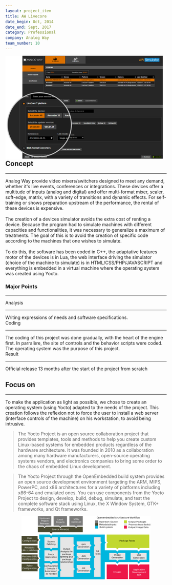 ```yaml
---
layout: project_item
title: AW Livecore
date_begin: Oct, 2014
date_end: Sept, 2017
category: Professional
company: Analog Way
team_number: 10
---
```

<a href="/static/projects/AW/visuel2-17227.png" class="thickbox"><img class="img-project-item" src="/static/projects/AW/visuel2-17227.png" alt="Yocto architecture" align="right" /></a>
<h2><b>Concept</b></h2>
<hr>
Analog Way provide video mixers/switchers designed to meet any demand, whether it's live events, conferences or integrations. These devices offer a multitude of inputs (analog and digital) and offer multi-format mixer, scaler, soft-edge, matrix, with a variety of transitions and dynamic effects. For self-training or shows preparation upstream of the performance, the rental of these devices is expensive.
<br/><br/>
The creation of a devices simulator avoids the extra cost of renting a device. Because the program had to simulate machines with different capacities and functionalities, it was necessary to generalize a maximum of treatments. The goal of this is to avoid the creation of specific code according to the machines that one wishes to simulate.
<br/><br/>
To do this, the software has been coded in C++, the adaptative features motor of the devices is in Lua, the web interface driving the simulator (choice of the machine to simulate) is in HTML/CSS/PHP/JAVASCRIPT and everything is embedded in a virtual machine where the operating system was created using Yocto.
<h3><b>Major Points</b></h3>
<hr>
<div class="row">
   <div class="col-md-4 col-sm-4 col-xs-12">
      <div class="tiles m-b-10">
         <div class="tiles-body">
            <div class="tiles-title">Analysis</div>
            <hr class="red-underline">
            Writing expressions of needs and software specifications.
         </div>
      </div>
   </div>
   <div class="col-md-4 col-sm-4 col-xs-12">
      <div class="tiles m-b-10">
         <div class="tiles-body">
            <div class="tiles-title">Coding</div>
            <hr class="red-underline">
				The coding of this project was done gradually, with the heart of the engine first. In parralère, the site of controls and the behavior scripts were coded. The operating system was the purpose of this project.
         </div>
      </div>
   </div>
   <div class="col-md-4 col-sm-4 col-xs-12">
      <div class="tiles m-b-10">
         <div class="tiles-body">
            <div class="tiles-title">Result</div>
            <hr class="red-underline">
            Official release 13 months after the start of the project from scratch
         </div>
      </div>
   </div>
</div>
<h2><b>Focus on</b></h2>
<hr>
To make the application as light as possible, we chose to create an operating system (using Yocto) adapted to the needs of the project. This creation follows the reflexion not to force the user to install a web server (interface controls of the machine) on his workstation, to avoid being intrusive.
<blockquote cite="https://www.yoctoproject.org">The Yocto Project is an open source collaboration project that provides templates, tools and methods to help you create custom Linux-based systems for embedded products regardless of the hardware architecture. It was founded in 2010 as a collaboration among many hardware manufacturers, open-source operating systems vendors, and electronics companies to bring some order to the chaos of embedded Linux development.</blockquote>
<blockquote cite="hhttps://www.yoctoproject.org/docs/2.1/yocto-project-qs/yocto-project-qs.html">The Yocto Project through the OpenEmbedded build system provides an open source development environment targeting the ARM, MIPS, PowerPC, and x86 architectures for a variety of platforms including x86-64 and emulated ones. You can use components from the Yocto Project to design, develop, build, debug, simulate, and test the complete software stack using Linux, the X Window System, GTK+ frameworks, and Qt frameworks.</blockquote>
<center><a href="/static/projects/AW/yocto-environment.png" class="thickbox"><img src="/static/projects/AW/yocto-environment.png" width="80%" height="80%" alt="Yocto architecture" /></a></center>